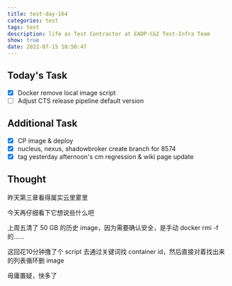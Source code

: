 ```yaml
---
title: test-day-164
categories: test
tags: test
description: life as Test Contractor at EADP-C&I Test-Infra Team
show: true
date: 2022-07-15 10:50:47
---
```

## Today's Task
- [x] Docker remove local image script
- [ ] Adjust CTS release pipeline default version 

## Additional Task 
- [x] CP image & deploy
- [x] nucleus, nexus, shadowbroker create branch for 8574
- [x] tag yesterday afternoon's cm regression & wiki page update

## Thought

昨天第三章看得属实云里雾里

今天再仔细看下它想说些什么吧

上周五清了 50 GB 的历史 image，因为需要确认安全，是手动 docker rmi -f 的……

这回花10分钟撸了个 script 去通过关键词找 container id，然后直接对着找出来的列表循环删 image

毋庸置疑，快多了

